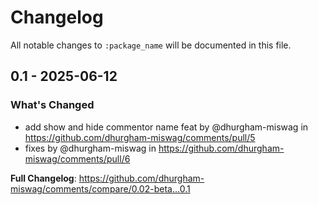 # Changelog

All notable changes to `:package_name` will be documented in this file.

## 0.1 - 2025-06-12

### What's Changed

* add show and hide commentor name feat by @dhurgham-miswag in https://github.com/dhurgham-miswag/comments/pull/5
* fixes by @dhurgham-miswag in https://github.com/dhurgham-miswag/comments/pull/6

**Full Changelog**: https://github.com/dhurgham-miswag/comments/compare/0.02-beta...0.1
